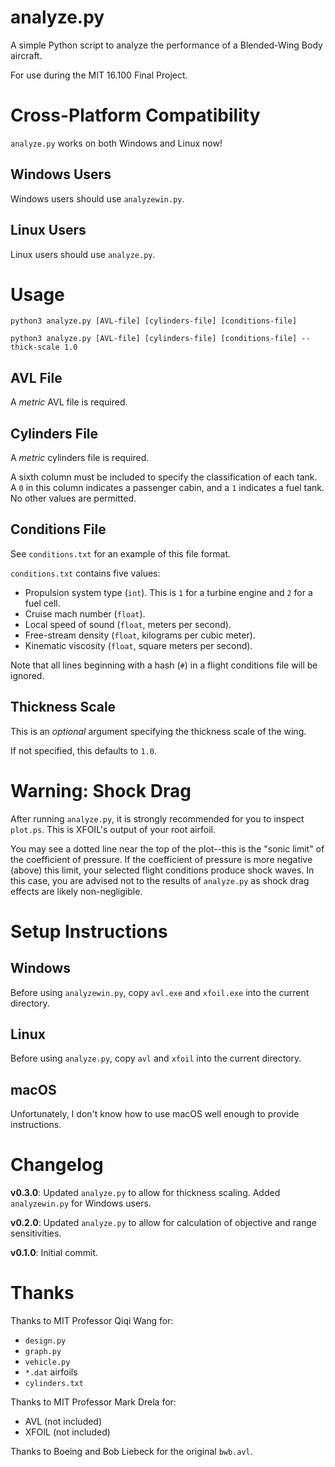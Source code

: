 # analyze.py

A simple Python script to analyze the performance of a Blended-Wing Body aircraft.

For use during the MIT 16.100 Final Project.

# Cross-Platform Compatibility

`analyze.py` works on both Windows and Linux now!

## Windows Users

Windows users should use `analyzewin.py`.

## Linux Users

Linux users should use `analyze.py`.

# Usage

```
python3 analyze.py [AVL-file] [cylinders-file] [conditions-file]
```

```
python3 analyze.py [AVL-file] [cylinders-file] [conditions-file] --thick-scale 1.0
```

## AVL File

A *metric* AVL file is required.

## Cylinders File

A *metric* cylinders file is required.

A sixth column must be included to specify the classification of each tank.
A `0` in this column indicates a passenger cabin, and a `1` indicates a fuel tank.
No other values are permitted.

## Conditions File

See `conditions.txt` for an example of this file format.

`conditions.txt` contains five values:
- Propulsion system type (`int`).  This is `1` for a turbine engine and `2` for a fuel cell.
- Cruise mach number (`float`).
- Local speed of sound (`float`, meters per second).
- Free-stream density (`float`, kilograms per cubic meter).
- Kinematic viscosity (`float`, square meters per second).

Note that all lines beginning with a hash (`#`) in a flight conditions file will be ignored. 

## Thickness Scale

This is an *optional* argument specifying the thickness scale of the wing.

If not specified, this defaults to `1.0`.

# Warning: Shock Drag

After running `analyze.py`, it is strongly recommended for you to inspect `plot.ps`.  This is
XFOIL's output of your root airfoil.

You may see a dotted line near the top of the plot--this is the "sonic limit" of the coefficient of
pressure.  If the coefficient of pressure is more negative (above) this limit, your selected flight
conditions produce shock waves.  In this case, you are advised not to the results of `analyze.py`
as shock drag effects are likely non-negligible.

# Setup Instructions

## Windows

Before using `analyzewin.py`, copy `avl.exe` and `xfoil.exe` into the current directory.

## Linux

Before using `analyze.py`, copy `avl` and `xfoil` into the current directory.

## macOS

Unfortunately, I don't know how to use macOS well enough to provide instructions.

# Changelog

**v0.3.0**: Updated `analyze.py` to allow for thickness scaling.  Added `analyzewin.py` for Windows users.

**v0.2.0**: Updated `analyze.py` to allow for calculation of objective and range sensitivities.

**v0.1.0**: Initial commit.

# Thanks

Thanks to MIT Professor Qiqi Wang for:
- `design.py`
- `graph.py`
- `vehicle.py`
- `*.dat` airfoils
- `cylinders.txt`

Thanks to MIT Professor Mark Drela for:
- AVL (not included)
- XFOIL (not included)

Thanks to Boeing and Bob Liebeck for the original `bwb.avl`.